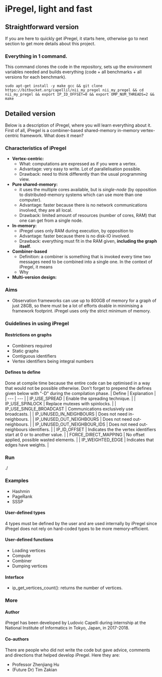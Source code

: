 # iPregel, light and fast <in construction>
## Straightforward version
If you are here to quickly get iPregel, it starts here, otherwise go to next section to get more details about this project.
### Everything in 1 command.
This command clones the code in the repository,
sets up the environment variables needed and builds everything (code + all benchmarks + all versions for each benchmark).
```
sudo apt-get install -y make gcc && git clone https://bitbucket.org/capellil/nii_my_pregel nii_my_pregel && cd nii_my_pregel && export IP_ID_OFFSET=0 && export OMP_NUM_THREADS=2 && make
```
## Detailed version
Below is a description of iPregel, where you will learn everything about it. First of all, iPregel is a combiner-based shared-memory in-memory vertex-centric framework. What does it mean?
### Characteristics of iPregel
- **Vertex-centric:** 
    - What: computations are expressed as if you were a vertex.
    - Advantage: very easy to write. Lot of parallelisation possible.
    - Drawback: need to think differently than the usual programming view.
- **Pure shared-memory:**
    - it uses the multiple cores available, but is *single-node* (by opposition to distributed-memory systems which can use more than one computer).
    - Advantage: faster because there is no network communications involved, they are all local.
    - Drawback: limited amount of resources (number of cores, RAM) that one can get from a single node.
- **In-memory:**
    - iPregel uses only RAM during execution, by opposition to 
    - Advantage: faster because there is no disk-IO involved.
    - Drawback: everything must fit in the RAM given, **including the graph itself**.
- **Combiner-based**
    - Definition: a combiner is something that is invoked every time two messages need to be combined into a single one. In the context of iPregel, it means 
    - Why
- **Multi-version design:**
### Aims
- Observation frameworks can use up to 800GB of memory for a graph of just 28GB, so there must be a lot of efforts doable in minimising a framework footprint. iPregel uses only the strict minimum of memory.
### Guidelines in using iPregel
#### Restrictions on graphs
- Combiners required
- Static graphs
- Contiguous identifiers
- Vertex identifiers being integral numbers
#### Defines to define
Done at compile time because the entire code can be optimised in a way that would not be possible otherwise.
Don't forget to prepend the defines given below with "-D" during the compilation phase.
| Define | Explanation |
| --- | --- |
| IP_USE_SPREAD | Enable the spreading technique. |
| IP_USE_SPINLOCK | Replace mutexes with spinlocks. |
| IP_USE_SINGLE_BROADCAST | Communications exclusively use broadcasts. |
| IP_UNUSED_IN_NEIGHBOURS | Does not need in-neighbours. |
| IP_UNUSED_OUT_NEIGHBOURS | Does not need out-neighbours. |
| IP_UNUSED_OUT_NEIGHBOUR_IDS | Does not need out-neighbours identifiers. |
| IP_ID_OFFSET | Indicates the the vertex identifiers start at 0 or to another value. |
| FORCE_DIRECT_MAPPING | No offset applied, possible wasted elements. |
| IP_WEIGHTED_EDGE | Indicates that edges have weights. |
### Run
./<benchmark> <inputGraph> <outputFile>
### Examples
- Hashmin
- PageRank
- SSSP
#### User-defined types
4 types must be defined by the user and are used internally by iPregel since iPregel does not rely on hard-coded types to be more memory-efficient.
#### User-defined functions
- Loading vertices
- Compute
- Combiner
- Dumping vertices
#### Interface
- ip_get_vertices_count(): returns the number of vertices.
### More
#### Author
iPregel has been developed by Ludovic Capelli during internship at the National Institute of Informatics in Tokyo, Japan, in 2017-2018.
#### Co-authors
There are people who did not write the code but gave advice, comments and directions that helped develop iPregel. Here they are:
- Professor Zhenjiang Hu
- (Future Dr) Tim Zakian